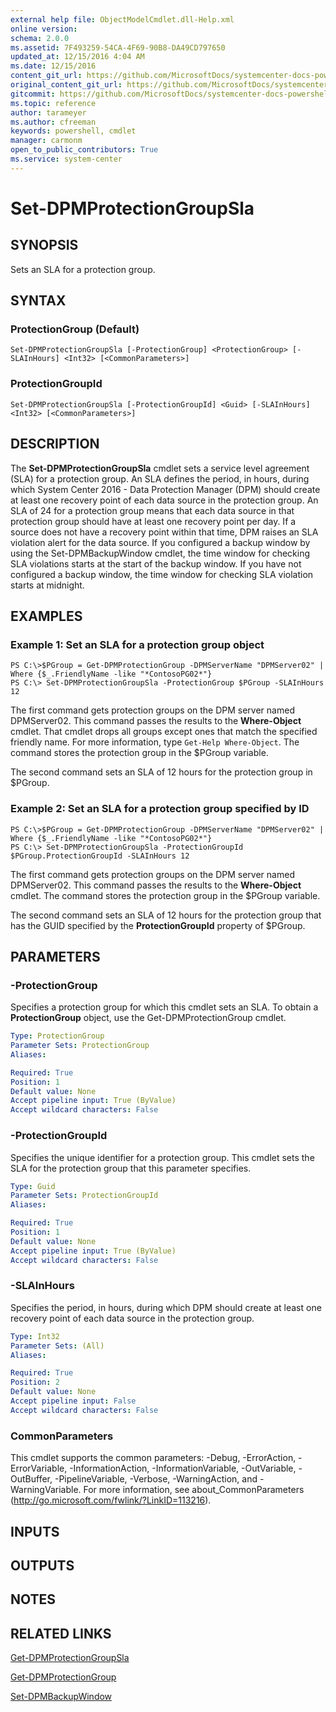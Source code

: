 ```yaml
---
external help file: ObjectModelCmdlet.dll-Help.xml
online version: 
schema: 2.0.0
ms.assetid: 7F493259-54CA-4F69-90B8-DA49CD797650
updated_at: 12/15/2016 4:04 AM
ms.date: 12/15/2016
content_git_url: https://github.com/MicrosoftDocs/systemcenter-docs-powershell/blob/master/systemcenter-cmdlets/SystemCenter2016/DataProtectionManager/vlatest/Set-DPMProtectionGroupSla.md
original_content_git_url: https://github.com/MicrosoftDocs/systemcenter-docs-powershell/blob/master/systemcenter-cmdlets/SystemCenter2016/DataProtectionManager/vlatest/Set-DPMProtectionGroupSla.md
gitcommit: https://github.com/MicrosoftDocs/systemcenter-docs-powershell/blob/7df4508c7b907a214e6a8eca76037b06065ef078/systemcenter-cmdlets/SystemCenter2016/DataProtectionManager/vlatest/Set-DPMProtectionGroupSla.md
ms.topic: reference
author: tarameyer
ms.author: cfreeman
keywords: powershell, cmdlet
manager: carmonm
open_to_public_contributors: True
ms.service: system-center
---
```


# Set-DPMProtectionGroupSla

## SYNOPSIS
Sets an SLA for a protection group.

## SYNTAX

### ProtectionGroup (Default)
```
Set-DPMProtectionGroupSla [-ProtectionGroup] <ProtectionGroup> [-SLAInHours] <Int32> [<CommonParameters>]
```

### ProtectionGroupId
```
Set-DPMProtectionGroupSla [-ProtectionGroupId] <Guid> [-SLAInHours] <Int32> [<CommonParameters>]
```

## DESCRIPTION
The **Set-DPMProtectionGroupSla** cmdlet sets a service level agreement (SLA) for a protection group.
An SLA defines the period, in hours, during which System Center 2016 - Data Protection Manager (DPM) should create at least one recovery point of each data source in the protection group.
An SLA of 24 for a protection group means that each data source in that protection group should have at least one recovery point per day.
If a source does not have a recovery point within that time, DPM raises an SLA violation alert for the data source.
If you configured a backup window by using the Set-DPMBackupWindow cmdlet, the time window for checking SLA violations starts at the start of the backup window.
If you have not configured a backup window, the time window for checking SLA violation starts at midnight.

## EXAMPLES

### Example 1: Set an SLA for a protection group object
```
PS C:\>$PGroup = Get-DPMProtectionGroup -DPMServerName "DPMServer02" | Where {$_.FriendlyName -like "*ContosoPG02*"}
PS C:\> Set-DPMProtectionGroupSla -ProtectionGroup $PGroup -SLAInHours 12
```

The first command gets protection groups on the DPM server named DPMServer02.
This command passes the results to the **Where-Object** cmdlet.
That cmdlet drops all groups except ones that match the specified friendly name.
For more information, type `Get-Help Where-Object`.
The command stores the protection group in the $PGroup variable.

The second command sets an SLA of 12 hours for the protection group in $PGroup.

### Example 2: Set an SLA for a protection group specified by ID
```
PS C:\>$PGroup = Get-DPMProtectionGroup -DPMServerName "DPMServer02" | Where {$_.FriendlyName -like "*ContosoPG02*"}
PS C:\> Set-DPMProtectionGroupSla -ProtectionGroupId $PGroup.ProtectionGroupId -SLAInHours 12
```

The first command gets protection groups on the DPM server named DPMServer02.
This command passes the results to the **Where-Object** cmdlet.
The command stores the protection group in the $PGroup variable.

The second command sets an SLA of 12 hours for the protection group that has the GUID specified by the **ProtectionGroupId** property of $PGroup.

## PARAMETERS

### -ProtectionGroup
Specifies a protection group for which this cmdlet sets an SLA.
To obtain a **ProtectionGroup** object, use the Get-DPMProtectionGroup cmdlet.

```yaml
Type: ProtectionGroup
Parameter Sets: ProtectionGroup
Aliases: 

Required: True
Position: 1
Default value: None
Accept pipeline input: True (ByValue)
Accept wildcard characters: False
```

### -ProtectionGroupId
Specifies the unique identifier for a protection group.
This cmdlet sets the SLA for the protection group that this parameter specifies.

```yaml
Type: Guid
Parameter Sets: ProtectionGroupId
Aliases: 

Required: True
Position: 1
Default value: None
Accept pipeline input: True (ByValue)
Accept wildcard characters: False
```

### -SLAInHours
Specifies the period, in hours, during which DPM should create at least one recovery point of each data source in the protection group.

```yaml
Type: Int32
Parameter Sets: (All)
Aliases: 

Required: True
Position: 2
Default value: None
Accept pipeline input: False
Accept wildcard characters: False
```

### CommonParameters
This cmdlet supports the common parameters: -Debug, -ErrorAction, -ErrorVariable, -InformationAction, -InformationVariable, -OutVariable, -OutBuffer, -PipelineVariable, -Verbose, -WarningAction, and -WarningVariable. For more information, see about_CommonParameters (http://go.microsoft.com/fwlink/?LinkID=113216).

## INPUTS

## OUTPUTS

## NOTES

## RELATED LINKS

[Get-DPMProtectionGroupSla](xref:SystemCenter2016/DataProtectionManager/vlatest/Get-DPMProtectionGroupSla.md)

[Get-DPMProtectionGroup](xref:SystemCenter2016/DataProtectionManager/vlatest/Get-DPMProtectionGroup.md)

[Set-DPMBackupWindow](xref:SystemCenter2016/DataProtectionManager/vlatest/Set-DPMBackupWindow.md)

